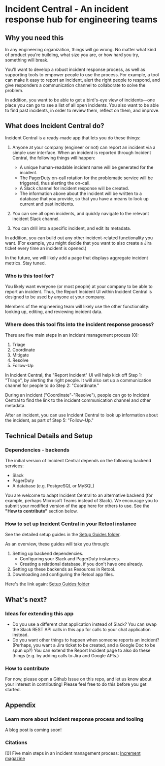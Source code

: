 # Incident Central - An incident response hub for engineering teams


## Why you need this
In any engineering organization, things will go wrong. No matter what kind of product you're building, what size you are, or how hard you try, something will break.

You'll want to develop a robust incident response process, as well as supporting tools to empower people to use the process. For example, a tool can make it easy to report an incident, alert the right people to respond, and give responders a communication channel to collaborate to solve the problem.

In addition, you want to be able to get a bird's-eye view of incidents—one place you can go to see a list of all open incidents. You also want to be able to find past incidents, in order to review them, reflect on them, and improve.


## What does Incident Central do?
Incident Central is a ready-made app that lets you do these things:
1. Anyone at your company (engineer or not) can report an incident via a simple user interface. When an incident is reported through Incident Central, the following things will happen:
    - A unique human-readable incident name will be generated for the incident.
    - The PagerDuty on-call rotation for the problematic service will be triggered, thus alerting the on-call.
    - A Slack channel for incident response will be created.
    - The information above about the incident will be written to a database that you provide, so that you have a means to look up current and past incidents.

2. You can see all open incidents, and quickly navigate to the relevant incident Slack channel.
3. You can drill into a specific incident, and edit its metadata.

In addition, you can build out any other incident-related functionality you want. (For example, you might decide that you want to also create a Jira ticket every time an incident is opened.)

In the future, we will likely add a page that displays aggregate incident metrics. Stay tuned.

### Who is this tool for?
You likely want everyone (or most people) at your company to be able to report an incident. Thus, the Report Incident UI within Incident Central is designed to be used by anyone at your company.

Members of the engineering team will likely use the other functionality: looking up, editing, and reviewing incident data.

### Where does this tool fits into the incident response process?
There are five main steps in an incident management process [0]:
1. Triage
2. Coordinate
3. Mitigate
4. Resolve
5. Follow-Up

In Incident Central, the "Report Incident" UI will help kick off Step 1: "Triage", by alerting the right people. It will also set up a communication channel for people to do Step 2: "Coordinate."

During an incident ("Coordinate"-"Resolve"), people can go to Incident Central to find the link to the incident communication channel and other metadata.

After an incident, you can use Incident Central to look up information about the incident, as part of Step 5: "Follow-Up."


## Technical Details and Setup
### Dependencies - backends
The initial version of Incident Central depends on the following backend services:
* Slack
* PagerDuty
* A database (e.g. PostgreSQL or MySQL)

You are welcome to adapt Incident Central to an alternative backend (for example, perhaps Microsoft Teams instead of Slack). We encourage you to submit your modified version of the app here for others to use. See the **"How to contribute"** section below.

### How to set up Incident Central in your Retool instance
See the detailed setup guides in the [Setup Guides folder](./setup-guides).

As an overview, these guides will take you through:

1. Setting up backend dependencies.
    - Configuring your Slack and PagerDuty instances.
    - Creating a relational database, if you don't have one already.
2. Setting up these backends as Resources in Retool.
3. Downloading and configuring the Retool app files.

Here's the link again: [Setup Guides folder](./setup-guides)

## What's next?
### Ideas for extending this app
* Do you use a different chat application instead of Slack? You can swap the Slack REST API calls in this app for calls to your chat application instead.
* Do you want other things to happen when someone reports an incident? (Perhaps, you want a Jira ticket to be created, and a Google Doc to be spun up?) You can extend the Report Incident page to also do these things (e.g. by adding calls to Jira and Google APIs.)

### How to contribute
For now, please open a Github Issue on this repo, and let us know about your interest in contributing! Please feel free to do this before you get started.

## Appendix

### Learn more about incident response process and tooling
A blog post is coming soon!

### Citations
[0] Five main steps in an incident management process: [Increment magazine](https://increment.com/on-call/when-the-pager-goes-off/)
